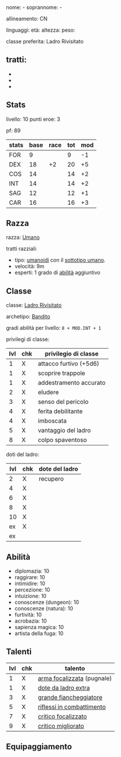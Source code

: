 nome: -
soprannome: -

allineamento: CN

linguaggi: 
età: 
altezza: 
peso: 

classe preferita: Ladro Rivisitato

tratti:
 - 
 - 
 - 
 - 

## Stats

livello: 10
punti eroe: 3

pf: 89

| stats | base | race | tot | mod |
| ----- | ---- | ---- | --- | --- |
| FOR   | 9    |      | 9   | -1  |
| DEX   | 18   | +2   | 20  | +5  |
| COS   | 14   |      | 14  | +2  |
| INT   | 14   |      | 14  | +2  |
| SAG   | 12   |      | 12  | +1  |
| CAR   | 16   |      | 16  | +3  |

## Razza

razza: [Umano]()

tratti razziali:
 - tipo: [umanoidi](https://golarion.altervista.org/wiki/Razze/Qualit%C3%A0#Umanoide_\(0_PR\) "Razze/Qualità") con il [sottotipo umano](https://golarion.altervista.org/wiki/Sottotipo_Umano "Sottotipo Umano").
 - velocità: 9m
 - esperti: 1 grado di [abilità](https://golarion.altervista.org/wiki/Abilit%C3%A0 "Abilità") aggiuntivo

## Classe

classe: [Ladro Rivisitato]()

archetipo: [Bandito](https://golarion.altervista.org/wiki/Ladro/Archetipi#Bandito)

gradi abilità per livello: `8 + MOD.INT + 1`

privilegi di classe:

| lvl | chk | privilegio di classe   |
| --- | --- | ---------------------- |
| 1   | X   | attacco furtivo (+5d6) |
| 1   | X   | scoprire trappole      |
| 1   | X   | addestramento accurato |
| 2   | X   | eludere                |
| 3   | X   | senso del pericolo     |
| 4   | X   | ferita debilitante     |
| 4   | X   | imboscata              |
| 5   | X   | vantaggio del ladro    |
| 8   | X   | colpo spaventoso       |

doti del ladro:

| lvl | chk | dote del ladro |
| --- | --- | -------------- |
| 2   | X   | recupero       |
| 4   | X   |                |
| 6   | X   |                |
| 8   | X   |                |
| 10  | X   |                |
| ex  | X   |                |
| ex  |     |                |


## Abilità

 - diplomazia: 10
 - raggirare: 10
 - intimidire: 10
 - percezione: 10
 - intuizione: 10
 - conoscenze (dungeon): 10
 - conoscenze (natura): 10
 - furtività: 10
 - acrobazia: 10
 - sapienza magica: 10
 - artista della fuga: 10

## Talenti

| lvl | chk | talento                                                                                     |
| --- | --- | ------------------------------------------------------------------------------------------- |
| 1   | X   | [arma focalizzata](https://golarion.altervista.org/wiki/Arma_Focalizzata) (pugnale)         |
| 1   | X   | [dote da ladro extra](https://golarion.altervista.org/wiki/Dote_da_Ladro_Extra)             |
| 3   | X   | [grande fiancheggiatore](https://golarion.altervista.org/wiki/Grande_Fiancheggiatore)       |
| 5   | X   | [riflessi in combattimento](https://golarion.altervista.org/wiki/Riflessi_in_Combattimento) |
| 7   | X   | [critico focalizzato](https://golarion.altervista.org/wiki/Critico_Focalizzato)             |
| 9   | X   | [critico migliorato](https://golarion.altervista.org/wiki/Critico_Migliorato)               |

## Equipaggiamento

